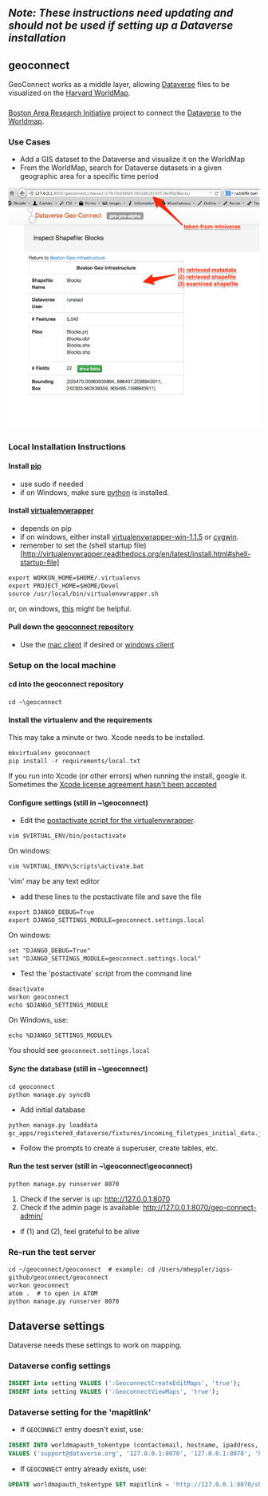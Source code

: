 ## _Note: These instructions need updating and should not be used if setting up a Dataverse installation_

## geoconnect

GeoConnect works as a middle layer, allowing [Dataverse](http://datascience.iq.harvard.edu/dataverse) files to be visualized on the [Harvard WorldMap](http://worldmap.harvard.edu/).

###

[Boston Area Research Initiative](http://www.bostonarearesearchinitiative.net/) project to connect the [Dataverse](http://datascience.iq.harvard.edu/dataverse) to the [Worldmap](http://worldmap.harvard.edu/).  

### Use Cases

* Add a GIS dataset to the Dataverse and visualize it on the WorldMap
* From the WorldMap, search for Dataverse datasets in a given geographic area for a specific time period




![geoconnect screenshot](geoconnect/static/images/screenshot_inspect_shapefile.png?raw=true "Inspect Shapefile")

### Local Installation Instructions

#### Install [pip](http://pip.readthedocs.org/en/latest/installing.html)

* use sudo if needed
* if on Windows, make sure [python](https://www.python.org/downloads/) is installed.

#### Install [virtualenvwrapper](http://virtualenvwrapper.readthedocs.org/en/latest/install.html)

* depends on pip
* if on windows, either install [virtualenvwrapper-win-1.1.5](https://pypi.python.org/pypi/virtualenvwrapper-win) or [cygwin](https://www.cygwin.com/).
* remember to set the (shell startup file)[http://virtualenvwrapper.readthedocs.org/en/latest/install.html#shell-startup-file]
```
export WORKON_HOME=$HOME/.virtualenvs
export PROJECT_HOME=$HOME/Devel
source /usr/local/bin/virtualenvwrapper.sh
```
or, on windows, [this](http://stackoverflow.com/questions/2615968/installing-virtualenvwrapper-on-windows) might be helpful.

#### Pull down the [geoconnect repository](https://github.com/IQSS/geoconnect)

* Use the [mac client](https://mac.github.com/) if desired or [windows client](https://windows.github.com/)

### Setup on the local machine

#### cd into the geoconnect repository

```
cd ~\geoconnect
```

#### Install the virtualenv and the requirements

This may take a minute or two.  Xcode needs to be installed.

```
mkvirtualenv geoconnect
pip install -r requirements/local.txt
```

If you run into Xcode (or other errors) when running the install, google it.  Sometimes the [Xcode license agreement hasn't been accepted](http://stackoverflow.com/questions/26197347/agreeing-to-the-xcode-ios-license-requires-admin-privileges-please-re-run-as-r/26197363#26197363)

#### Configure settings (still in ~\geoconnect)

* Edit the [postactivate script for the virtualenvwrapper](http://virtualenvwrapper.readthedocs.org/en/latest/scripts.html#postactivate).

```
vim $VIRTUAL_ENV/bin/postactivate
```
On windows:
```
vim %VIRTUAL_ENV%\Scripts\activate.bat
```

'vim' may be any text editor

* add these lines to the postactivate file and save the file

```
export DJANGO_DEBUG=True
export DJANGO_SETTINGS_MODULE=geoconnect.settings.local
```
On windows:
```
set "DJANGO_DEBUG=True"
set "DJANGO_SETTINGS_MODULE=geoconnect.settings.local"
```

* Test the 'postactivate' script from the command line

```
deactivate
workon geoconnect
echo $DJANGO_SETTINGS_MODULE
```
On Windows, use:
```
echo %DJANGO_SETTINGS_MODULE%
```

You should see ```geoconnect.settings.local```

#### Sync the database (still in ~\geoconnect)

```
cd geoconnect
python manage.py syncdb
```

- Add initial database

```
python manage.py loaddata gc_apps/registered_dataverse/fixtures/incoming_filetypes_initial_data.json
```

* Follow the prompts to create a superuser, create tables, etc.

#### Run the test server (still in ~\geoconnect\geoconnect)

```
python manage.py runserver 8070
```

1. Check if the server is up: http://127.0.0.1:8070
1. Check if the admin page is available: http://127.0.0.1:8070/geo-connect-admin/
- if (1) and (2), feel grateful to be alive

### Re-run the test server

```
cd ~/geoconnect/geoconnect  # example: cd /Users/mheppler/iqss-github/geoconnect/geoconnect
workon geoconnect
atom .  # to open in ATOM
python manage.py runserver 8070
```

## Dataverse settings

Dataverse needs these settings to work on mapping.

### Dataverse config settings

```sql
INSERT into setting VALUES (':GeoconnectCreateEditMaps', 'true');
INSERT into setting VALUES (':GeoconnectViewMaps', 'true');
```

### Dataverse setting for the 'mapitlink'

- If ```GEOCONNECT``` entry doesn't exist, use:

```sql
INSERT INTO worldmapauth_tokentype (contactemail, hostname, ipaddress, mapitlink, name, timelimitminutes, timelimitseconds, md5, created, modified)
VALUES ('support@dataverse.org', '127.0.0.1:8070', '127.0.0.1:8070', 'http://127.0.0.1:8070/shapefile/map-it', 'GEOCONNECT', 30, 1800, '38c0a931b2d582a5c43fc79405b30c22', NOW(), NOW())
```

- If ```GEOCONNECT``` entry already exists, use:

```sql
UPDATE worldmapauth_tokentype SET mapitlink = 'http://127.0.0.1:8070/shapefile/map-it' WHERE name = 'GEOCONNECT';
```
